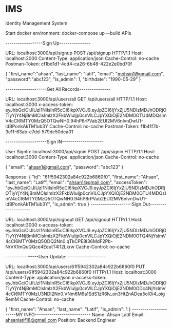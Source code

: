 # IMS
Identity Management System

Start docker environment: docker-compose up --build
 APIs

------------------Sign Up---------------

URL: localhost:3000/api/signup
POST /api/signup HTTP/1.1
Host: localhost:3000
Content-Type: application/json
Cache-Control: no-cache
Postman-Token: cf1bd1d1-4cd4-ca26-6b48-422e2e0bd70f

{
"first_name":"ahsan",
"last_name": "latif",
"email": "mohsin1@gmail.com",
"password":"abc123",
"is_admin": 1,
"birthdate": "1990-05-29"
}

--------------------Get All Records---------------

URL: localhost:3000/api/users/all
GET /api/users/all HTTP/1.1
Host: localhost:3000
x-access-token: eyJhbGciOiJIUzI1NiIsInR5cCI6IkpXVCJ9.eyJpZCI6IjYxZjU5NDIzMDJhODRjOTIyYjY4NjBmMCIsImlzX2FkbWluIjp0cnVlLCJpYXQiOjE2NDM0OTU4MDQsImV4cCI6MTY0MzQ5OTQwNH0.94hP8rPVab2EUI2MV6nIvnDwU1-idBPonkAkTM1ub3Y
Cache-Control: no-cache
Postman-Token: f1b41f7b-3e11-63ab-c7dd-579dc50dea01

--------------------Sign IN--------------------

User SignIn: localhost:3000/api/signin
POST /api/signin HTTP/1.1
Host: localhost:3000
Content-Type: application/json
Cache-Control: no-cache

{
	"email": "ahsan1@gmail.com",
	"password": "abc123"
}

Response: {
    "id": "61f5942302a84c922b6860f0",
    "first_name": "Ahsan",
    "last_name": "Latif",
    "email": "ahsan1@gmail.com",
    "accessToken": "eyJhbGciOiJIUzI1NiIsInR5cCI6IkpXVCJ9.eyJpZCI6IjYxZjU5NDIzMDJhODRjOTIyYjY4NjBmMCIsImlzX2FkbWluIjp0cnVlLCJpYXQiOjE2NDM0OTU4MDQsImV4cCI6MTY0MzQ5OTQwNH0.94hP8rPVab2EUI2MV6nIvnDwU1-idBPonkAkTM1ub3Y",
    "is_admin": true
}
--------------------Sign Out--------------------

URL: localhost:3000/api/signout
GET /api/signout HTTP/1.1
Host: localhost:3000
x-access-token: eyJhbGciOiJIUzI1NiIsInR5cCI6IkpXVCJ9.eyJpZCI6IjYxZjU5NDIzMDJhODRjOTIyYjY4NjBmMCIsImlzX2FkbWluIjp0cnVlLCJpYXQiOjE2NDM0OTQ4NjYsImV4cCI6MTY0MzQ5ODQ2Nn0.qTkCPE8I36MdF2Pb-NrVK1mQuQQce4EeutT4I12Lkrw
Cache-Control: no-cache

----------------User Update:-------------------

URL: localhost:3000/api/users/61f5942302a84c922b6860f0
PUT /api/users/61f5942302a84c922b6860f0 HTTP/1.1
Host: localhost:3000
Content-Type: application/json
x-access-token: eyJhbGciOiJIUzI1NiIsInR5cCI6IkpXVCJ9.eyJpZCI6IjYxZjU5NDIzMDJhODRjOTIyYjY4NjBmMCIsImlzX2FkbWluIjp0cnVlLCJpYXQiOjE2NDM0ODc4NjYsImV4cCI6MTY0MzU3NDI2Nn0.VNm6M6a1SdS1zR6lv_on3HtZnADea5olOi4_oigRemM
Cache-Control: no-cache

{
"first_name": "Ahsan",
"last_name": "Latif",
"is_admin": 1
}
----------------------MY INFO---------------------------
Name: Ahsan Latif
Email: ahsanlatif18@gmail.com
Position: Backend Engineer